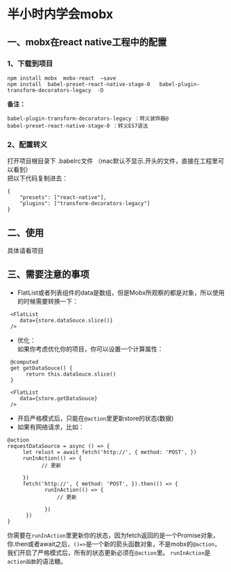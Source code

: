 # 半小时内学会mobx

## 一、mobx在react native工程中的配置
### 1、下载到项目
`npm install mobx  mobx-react  —save` <br>
`npm install  babel-preset-react-native-stage-0   babel-plugin-transform-decorators-legacy  -D`

**备注：**<br>

`babel-plugin-transform-decorators-legacy ：转义装饰器@ ` <br>
`babel-preset-react-native-stage-0 ：转义ES7语法`<br>

### 2、配置转义
打开项目根目录下 .babelrc文件 （mac默认不显示.开头的文件，直接在工程里可以看到） <br>
把以下代码复制进去： <br>
```
{
    "presets": ["react-native"],
    "plugins": ["transform-decorators-legacy"]
}
```

## 二、使用
具体请看项目

## 三、需要注意的事项

- FlatList或者列表组件的data是数组，但是Mobx所观察的都是对象，所以使用的时候需要转换一下：<br>
```
 <FlatList
    data={store.dataSouce.slice()}
 />
```
- 优化：<br>
如果你考虑优化你的项目，你可以设置一个计算属性：
```
 @computed
 get getDataSouce() {
      return this.dataSouce.slice()
 }
 
 <FlatList
    data={store.getDataSouce}
 />
```
- 开启严格模式后，只能在`@action`里更新store的状态(数据)
- 如果有网络请求，比如：
```
@action
requestDataSource = async () => {
     let relust = await fetch('http://', { method: 'POST', })
     runInAction(() => {
           // 更新

     })
     fetch('http://', { method: 'POST', }).then(() => {
            runInAction(() => {
                // 更新

            })
      })
}
```

你需要在`runInAction`里更新你的状态，因为fetch返回的是一个Promise对象，你.then或者await之后，`()=>`是一个新的箭头函数对象，不是mobx的`@action`，我们开启了严格模式后，所有的状态更新必须在`@action`里。
`runInAction`是`action函数`的语法糖。
